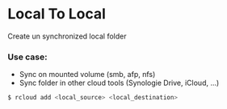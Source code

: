 # Local To Local
Create un synchronized local folder

### Use case:
- Sync on mounted volume (smb, afp, nfs)
- Sync folder in other cloud tools (Synologie Drive, iCloud, ...)

```bash
$ rcloud add <local_source> <local_destination>
```
